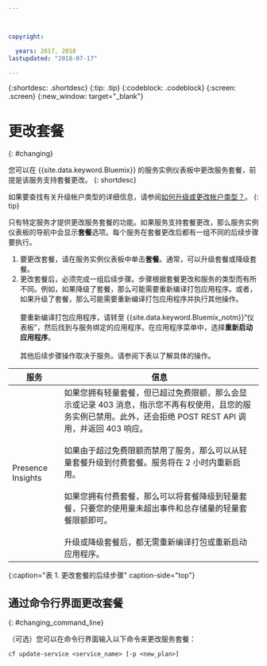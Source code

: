 ```yaml
---



copyright:

  years: 2017, 2018
lastupdated: "2018-07-17"

---
```


{:shortdesc: .shortdesc}
{:tip: .tip}
{:codeblock: .codeblock}
{:screen: .screen}
{:new_window: target="_blank"}

# 更改套餐
{: #changing}

您可以在 {{site.data.keyword.Bluemix}} 的服务实例仪表板中更改服务套餐，前提是该服务支持套餐更改。
{: shortdesc}

如果要查找有关升级帐户类型的详细信息，请参阅[如何升级或更改帐户类型？](/docs/account/account_faq.html#changeacct)。
{: tip}

只有特定服务才提供更改服务套餐的功能。如果服务支持套餐更改，那么服务实例仪表板的导航中会显示**套餐**选项。每个服务在套餐更改后都有一组不同的后续步骤要执行。

1. 要更改套餐，请在服务实例仪表板中单击**套餐**。通常，可以升级套餐或降级套餐。
2. 更改套餐后，必须完成一组后续步骤。步骤根据套餐更改和服务的类型而有所不同。例如，如果降级了套餐，那么可能需要重新编译打包应用程序。或者，如果升级了套餐，那么可能需要重新编译打包应用程序并执行其他操作。<br/><br/>要重新编译打包应用程序，请转至 {{site.data.keyword.Bluemix_notm}}“仪表板”，然后找到与服务绑定的应用程序。在应用程序菜单中，选择**重新启动应用程序**。<br/><br/>其他后续步骤操作取决于服务。请参阅下表以了解具体的操作。

|服务|	信息|
|--------|-------------|
|Presence Insights|如果您拥有轻量套餐，但已超过免费限额，那么会显示或记录 403 消息，指示您不再有权使用，且您的服务实例已禁用。此外，还会拒绝 POST REST API 调用，并返回 403 响应。<br/><br/>如果由于超过免费限额而禁用了服务，那么可以从轻量套餐升级到付费套餐。服务将在 2 小时内重新启用。<br/><br/>如果您拥有付费套餐，那么可以将套餐降级到轻量套餐，只要您的使用量未超出事件和总存储量的轻量套餐限额即可。<br/><br/>升级或降级套餐后，都无需重新编译打包或重新启动应用程序。|
{:caption="表 1. 更改套餐的后续步骤" caption-side="top"}

## 通过命令行界面更改套餐
{: #changing_command_line}

（可选）您可以在命令行界面输入以下命令来更改服务套餐：
```
cf update-service <service_name> [-p <new_plan>]
```
